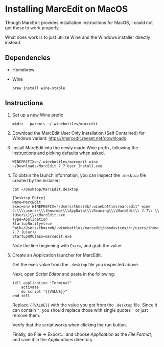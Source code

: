 # Installing MarcEdit on MacOS

Though MarcEdit provides installation instructions for MacOS, I could not get these to work properly.

What does work is to just utilize Wine and the Windows installer directly instead.

## Dependencies

+ Homebrew

+ Wine

    ```shell
    brew install wine-stable
    ```

## Instructions

1. Set up a new Wine prefix

    ```shell
    mkdir --parents ~/.winebottles/marcedit
    ```

2. Download the MarcEdit User Only Installation (Self Contained) for Windows variant: https://marcedit.reeset.net/downloads

3. Install MarcEdit into the newly made Wine prefix, following the instructions and picking defaults when asked.

    ```shell
    WINEPREFIX=~/.winebottles/marcedit wine ~/Downloads/MarcEdit_7_7_User_Install.exe
    ```

4. To obtain the launch information, you can inspect the `.desktop` file created by the installer:

    ```shell
    cat ~/Desktop/MarcEdit.desktop
    ```

    ```
    [Desktop Entry]
    Name=MarcEdit
    Exec=env WINEPREFIX="/Users/thmsrmb/.winebottles/marcedit" wine C:\\\\users\\\\thmsrmb\\\\AppData\\\\Roaming\\\\MarcEdit\\ 7.7\\ \\(User\\)\\\\MarcEdit.exe 
    Type=Application
    StartupNotify=true
    Path=/Users/thmsrmb/.winebottles/marcedit/dosdevices/c:/users/thmsrmb/AppData/Roaming/MarcEdit 7.7 (User)/
    StartupWMClass=marcedit.exe
    ```

    Note the line beginning with `Exec=`, and grab the value.

5. Create an Application launcher for MarcEdit.

    Get the exec value from the `.desktop` file you inspected above.

    Next, open *Script Editor* and paste in the following:

    ```applescript
    tell application "Terminal"
        activate
        do script "{{VALUE}}"
    end tell
    ```

    Replace `{{VALUE}}` with the value you got from the `.desktop` file. Since it can contain `"`, you should replace those with single quotes `'` or just remove them.

    Verify that the script works when clicking the run button.

    Finally, do File -> Export... and choose *Application*  as the *File Format*, and save it in the *Applications* directory.
